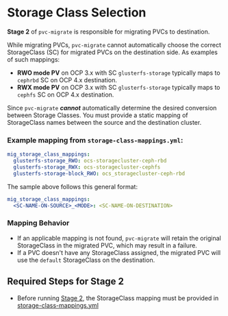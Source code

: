 # Storage Class Selection

**Stage 2** of `pvc-migrate` is responsible for migrating PVCs to destination. 

While migrating PVCs, `pvc-migrate` cannot automatically choose the correct StorageClass (SC) for migrated PVCs on the destination side. As examples of such mappings:

- **RWO mode PV** on OCP 3.x with SC `glusterfs-storage` typically maps to `cephrbd` SC on OCP 4.x destination.
- **RWX mode PV** on OCP 3.x with SC `glusterfs-storage` typically maps to `cephfs` SC on OCP 4.x destination. 

Since `pvc-migrate` ___cannot___ automatically determine the desired conversion between Storage Classes. You must provide a static mapping of StorageClass names between the source and the destination cluster.

### Example mapping from `storage-class-mappings.yml`:

```yml
mig_storage_class_mappings:
  glusterfs-storage_RWO: ocs-storagecluster-ceph-rbd
  glusterfs-storage_RWX: ocs-storagecluster-cephfs
  glusterfs-storage-block_RWO: ocs_storagecluster-ceph-rbd
``` 

The sample above follows this general format:
```yml
mig_storage_class_mappings:
  <SC-NAME-ON-SOURCE>_<MODE>: <SC-NAME-ON-DESTINATION> 
```

### Mapping Behavior

- If an applicable mapping is not found, `pvc-migrate` will retain the original StorageClass in the migrated PVC, which may result in a failure. 
- If a PVC doesn't have any StorageClass assigned, the migrated PVC will use the `default` StorageClass on the destination. 

## Required Steps for Stage 2

- Before running [Stage 2](../2_pvc_destination_gen), the StorageClass mapping must be provided in [storage-class-mappings.yml](../2_pvc_destination_gen/vars/storage-class-mappings.yml)

